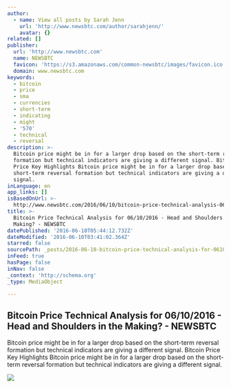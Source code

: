```yaml
---
author:
  - name: View all posts by Sarah Jenn
    url: 'http://www.newsbtc.com/author/sarahjenn/'
    avatar: {}
related: []
publisher:
  url: 'http://www.newsbtc.com'
  name: NEWSBTC
  favicon: 'https://s3.amazonaws.com/common-newsbtc/images/favicon.ico'
  domain: www.newsbtc.com
keywords:
  - bitcoin
  - price
  - sma
  - currencies
  - short-term
  - indicating
  - might
  - '570'
  - technical
  - reversal
description: >-
  Bitcoin price might be in for a larger drop based on the short-term reversal
  formation but technical indicators are giving a different signal. Bitcoin
  Price Key Highlights Bitcoin price might be in for a larger drop based on the
  short-term reversal formation but technical indicators are giving a different
  signal.
inLanguage: en
app_links: []
isBasedOnUrl: >-
  http://www.newsbtc.com/2016/06/10/bitcoin-price-technical-analysis-06102016-head-shoulders-making/
title: >-
  Bitcoin Price Technical Analysis for 06/10/2016 - Head and Shoulders in the
  Making? - NEWSBTC
datePublished: '2016-06-10T05:44:12.732Z'
dateModified: '2016-06-10T03:41:02.364Z'
starred: false
sourcePath: _posts/2016-06-10-bitcoin-price-technical-analysis-for-06102016-head-and-s.md
inFeed: true
hasPage: false
inNav: false
_context: 'http://schema.org'
_type: MediaObject

---
```

<article style=""><h1>Bitcoin Price Technical Analysis for 06/10/2016 - Head and Shoulders in the Making? - NEWSBTC</h1><p>Bitcoin price might be in for a larger drop based on the short-term reversal formation but technical indicators are giving a different signal. Bitcoin Price Key Highlights Bitcoin price might be in for a larger drop based on the short-term reversal formation but technical indicators are giving a different signal.</p><img src="http://s3.amazonaws.com/main-newsbtc-images/2016/06/10032937/160610_bitcoin.png" /></article>
